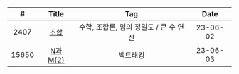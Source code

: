 |\#|Title|Tag|Date|
|:---:|:---:|:---:|:---:|
|2407|[조합](https://www.acmicpc.net/problem/2407)|수학, 조합론, 임의 정밀도 / 큰 수 연산|23-06-02|
|15650|[N과 M(2)](https://www.acmicpc.net/problem/15650)|백트래킹|23-06-03|
